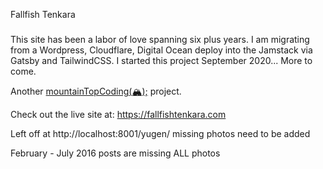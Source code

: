 <p class="-text-center">Fallfish Tenkara</p>

###
This site has been a labor of love spanning six plus years. I am migrating from a Wordpress, Cloudflare, Digital Ocean deploy into the Jamstack via Gatsby and TailwindCSS. I started this project September 2020... More to come.

<p>Another <a href="https://mountaintopcoding.dev">mountainTopCoding(<span role="img" aria-label="mountain with snow-cap">&#127956;</span>);</a> project.</p>

Check out the live site at: https://fallfishtenkara.com

Left off at http://localhost:8001/yugen/ missing photos need to be added

February - July 2016 posts are missing ALL photos